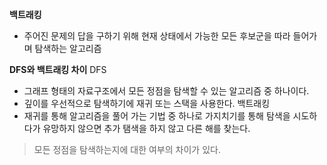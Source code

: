 **백트래킹**
 - 주어진 문제의 답을 구하기 위해 현재 상태에서 가능한 모든 후보군을 따라 들어가며 탐색하는 알고리즘


**DFS와 백트래킹 차이**
DFS
- 그래프 형태의 자료구조에서 모든 정점을 탐색할 수 있는 알고리즘 중 하나이다.
- 깊이를 우선적으로 탐색하기에 재귀 또는 스택을 사용한다.
백트래킹
- 재귀를 통해 알고리즘을 풀어 가는 기법 중 하나로 가지치기를 통해 탐색을 시도하다가 유망하지 않으면 추가 탬색을 하지 않고 다른 해를 찾는다.

> 모든 정점을 탐색하는지에 대한 여부의 차이가 있다.

